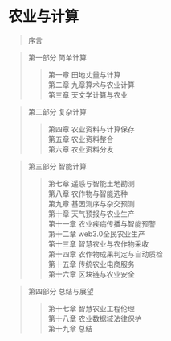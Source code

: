 # 农业与计算

> 序言  <br>



> 第一部分 简单计算  <br>
>> 第一章   田地丈量与计算 <br>
>> 第二章   九章算术与农业计算 <br>
>> 第三章   天文学计算与农业<br>




> 第二部分 复杂计算  <br>
>> 第四章   农业资料与计算保存 <br>
>> 第五章   农业资料整合<br>
>> 第六章   农业资料分发<br>



> 第三部分  智能计算<br>
>> 第七章   遥感与智能土地勘测<br>
>> 第八章   农作物与智能选种<br>
>> 第九章   基因测序与杂交预测<br>
>> 第十章   天气预报与农业生产<br>
>> 第十一章  农业疾病传播与智能预警<br>
>> 第十二章  web3.0全民农业生产<br>
>> 第十三章  智慧农业与农作物采收<br>
>> 第十四章  农作物成果判定与自动质检<br>
>> 第十五章  传统农业电商服务<br>
>> 第十六章  区块链与农业安全<br>



> 第四部分 总结与展望 <br>
>> 第十七章   智慧农业工程伦理 <br>
>> 第十八章   农业数据域法律保护<br>
>> 第十九章   总结<br>


